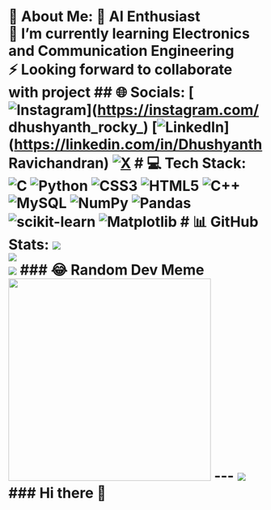 # 💫 About Me: 🔭 AI Enthusiast<br>🌱 I’m currently learning Electronics and Communication Engineering<br>⚡ Looking forward to collaborate with project ## 🌐 Socials: [![Instagram](https://img.shields.io/badge/Instagram-%23E4405F.svg?logo=Instagram&logoColor=white)](https://instagram.com/ dhushyanth_rocky_) [![LinkedIn](https://img.shields.io/badge/LinkedIn-%230077B5.svg?logo=linkedin&logoColor=white)](https://linkedin.com/in/Dhushyanth Ravichandran) [![X](https://img.shields.io/badge/X-black.svg?logo=X&logoColor=white)](https://x.com/Dhushyanth001) # 💻 Tech Stack: ![C](https://img.shields.io/badge/c-%2300599C.svg?style=flat-square&logo=c&logoColor=white) ![Python](https://img.shields.io/badge/python-3670A0?style=flat-square&logo=python&logoColor=ffdd54) ![CSS3](https://img.shields.io/badge/css3-%231572B6.svg?style=flat-square&logo=css3&logoColor=white) ![HTML5](https://img.shields.io/badge/html5-%23E34F26.svg?style=flat-square&logo=html5&logoColor=white) ![C++](https://img.shields.io/badge/c++-%2300599C.svg?style=flat-square&logo=c%2B%2B&logoColor=white) ![MySQL](https://img.shields.io/badge/mysql-%2300000f.svg?style=flat-square&logo=mysql&logoColor=white) ![NumPy](https://img.shields.io/badge/numpy-%23013243.svg?style=flat-square&logo=numpy&logoColor=white) ![Pandas](https://img.shields.io/badge/pandas-%23150458.svg?style=flat-square&logo=pandas&logoColor=white) ![scikit-learn](https://img.shields.io/badge/scikit--learn-%23F7931E.svg?style=flat-square&logo=scikit-learn&logoColor=white) ![Matplotlib](https://img.shields.io/badge/Matplotlib-%23ffffff.svg?style=flat-square&logo=Matplotlib&logoColor=black) # 📊 GitHub Stats: ![](https://github-readme-stats.vercel.app/api?username=DhushyanthRavichandran&theme=react&hide_border=false&include_all_commits=false&count_private=false)<br/> ![](https://github-readme-streak-stats.herokuapp.com/?user=DhushyanthRavichandran&theme=react&hide_border=false)<br/> ![](https://github-readme-stats.vercel.app/api/top-langs/?username=DhushyanthRavichandran&theme=react&hide_border=false&include_all_commits=false&count_private=false&layout=compact) ### 😂 Random Dev Meme <img src='https://randommeme-five.vercel.app/' style="height: 400px;"/> --- [![](https://visitcount.itsvg.in/api?id=DhushyanthRavichandran&icon=0&color=0)](https://visitcount.itsvg.in) <!-- Proudly created with GPRM ( https://gprm.itsvg.in ) -->### Hi there 👋

<!--
**DhushyanthRavichandran/DhushyanthRavichandran** is a ✨ _special_ ✨ repository because its `README.md` (this file) appears on your GitHub profile.

Here are some ideas to get you started:

- 🔭 I’m currently working on ...
- 🌱 I’m currently learning ...
- 👯 I’m looking to collaborate on ...
- 🤔 I’m looking for help with ...
- 💬 Ask me about ...
- 📫 How to reach me: ...
- 😄 Pronouns: ...
- ⚡ Fun fact: ...
-->
